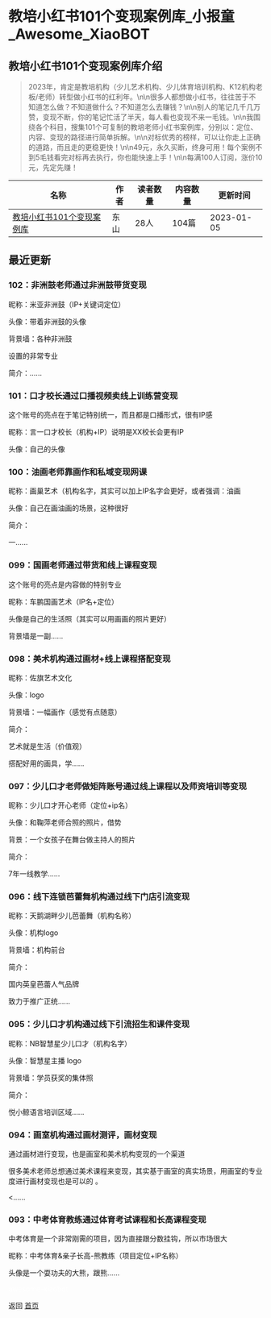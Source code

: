 # 教培小红书101个变现案例库_小报童_Awesome_XiaoBOT

## 教培小红书101个变现案例库介绍
> 2023年，肯定是教培机构（少儿艺术机构、少儿体育培训机构、K12机构老板/老师）转型做小红书的红利年。\n\n很多人都想做小红书，往往苦于不知道怎么做？不知道做什么？不知道怎么去赚钱？\n\n别人的笔记几千几万赞，变现不断，你的笔记忙活了半天，每人看也变现不来一毛钱。\n\n我围绕各个科目，搜集101个可复制的教培老师小红书案例库，分别以：定位、内容、变现的路径进行简单拆解。\n\n对标优秀的榜样，可以让你走上正确的道路，而且走的更稳更快！\n\n49元，永久买断，终身可用！每个案例不到5毛钱看完对标再去执行，你也能快速上手！\n\n每满100人订阅，涨价10元，先定先赚！  
  


|名称|作者|读者数量|内容数量|更新时间|
|---|---|---|---|---|
|[教培小红书101个变现案例库](https://xiaobot.net/p/ds76667666?refer=0b133df9-27dc-423b-8101-639049001c13)|东山|28人|104篇|2023-01-05|

## 最近更新
### 102：非洲鼓老师通过非洲鼓带货变现

昵称：米亚非洲鼓（IP+关键词定位）

头像：带着非洲鼓的头像

背景墙：各种非洲鼓

设置的非常专业

简介：......

### 101：口才校长通过口播视频卖线上训练营变现

这个账号的亮点在于笔记特别统一，而且都是口播形式，很有IP感

昵称：言一口才校长（机构+IP）说明是XX校长会更有IP

头像：自己的头像

### 100：油画老师靠画作和私域变现网课

昵称：画巢艺术（机构名字，其实可以加上IP名字会更好，或者强调：油画

头像：自己在画油画的场景，这种很好

简介：

一......

### 099：国画老师通过带货和线上课程变现

这个账号的亮点是内容做的特别专业

昵称：车鹏国画艺术（IP名+定位）

头像是自己的生活照（其实可以用画画的照片更好）

背景墙是一副......

### 098：美术机构通过画材+线上课程搭配变现

昵称：佐旗艺术文化

头像：logo

背景墙：一幅画作（感觉有点随意）

简介：

艺术就是生活（价值观）

搭配好用的画具，学......

### 097：少儿口才老师做矩阵账号通过线上课程以及师资培训等变现

昵称：少儿口才开心老师（定位+ip名）

头像：和鞠萍老师合照的照片，借势

背景：一个女孩子在舞台做主持人的照片

简介：

7年一线教学......

### 096：线下连锁芭蕾舞机构通过线下门店引流变现

昵称：天鹅湖畔少儿芭蕾舞（机构名称）

头像：机构logo

背景墙：机构前台

简介：

国内英皇芭蕾人气品牌

致力于推广正统......

### 095：少儿口才机构通过线下引流招生和课件变现

昵称：NB智慧星少儿口才（机构名字）

头像：智慧星主播 logo

背景墙：学员获奖的集体照

简介：

悦小鲸语言培训区域......

### 094：画室机构通过画材测评，画材变现

通过画材进行变现，也是画室和美术机构变现的一个渠道

很多美术老师总想通过美术课程来变现，其实基于画室的真实场景，用画室的专业度进行画材变现也是可以的 。

<......

### 093：中考体育教练通过体育考试课程和长高课程变现

中考体育是一个非常刚需的项目，因为直接跟分数挂钩，所以市场很大

昵称：中考体育&亲子长高-熊教练（项目定位+IP名称）

头像是一个耍功夫的大熊，跟熊......


<a href="https://github.com/Reno9527/awesome-xiaobot" style="color: white; text-decoration: none;">awesome-xiaobot</a>

返回 [首页](../README.md)
